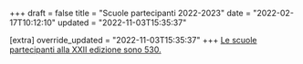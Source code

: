 +++
draft = false
title = "Scuole partecipanti 2022-2023"
date = "2022-02-17T10:12:10"
updated = "2022-11-03T15:35:37"

[extra]
override_updated = "2022-11-03T15:35:37"
+++
[Le scuole partecipanti alla XXII edizione sono 530.](/oldsite/208/scuole_partecipanti_2022_530_-_sito.xls)
